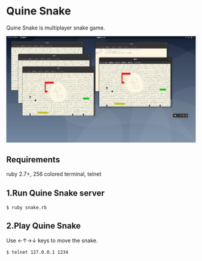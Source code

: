 Quine Snake
===========

Quine Snake is multiplayer snake game.

[![screencapture of Quine Snake](images/quine-snake.png)](images/quine-snake.png)

Requirements
------------

ruby 2.7+, 256 colored terminal, telnet

1.Run Quine Snake server
-----------------------------

```
$ ruby snake.rb
```

2.Play Quine Snake
-----------------------

Use ←↑→↓ keys to move the snake.

```
$ telnet 127.0.0.1 1234
```
